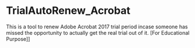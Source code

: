 # TrialAutoRenew_Acrobat
This is a tool to renew Adobe Acrobat 2017 trial period incase someone has missed the opportunity to actually get the real trial out of it. [For Educational Purpose]]
